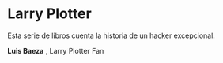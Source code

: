 # Larry Plotter

Esta serie de libros cuenta la historia de un hacker excepcional.

**Luis Baeza** , Larry Plotter Fan
